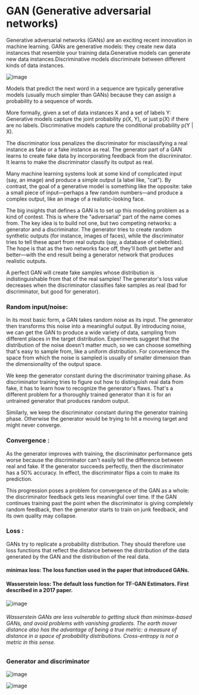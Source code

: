 # GAN (Generative adversarial networks)

Generative adversarial networks (GANs) are an exciting recent innovation in machine learning. GANs are generative models: they create new data instances that resemble your training data.Generative models can generate new data instances.Discriminative models discriminate between different kinds of data instances.

![image](https://user-images.githubusercontent.com/52082561/110196942-0e848400-7e6e-11eb-9914-eda4c90b5260.png)

Models that predict the next word in a sequence are typically generative models (usually much simpler than GANs) because they can assign a probability to a sequence of words.

More formally, given a set of data instances X and a set of labels Y:
  Generative models capture the joint probability p(X, Y), or just p(X) if there are no labels.
  Discriminative models capture the conditional probability p(Y | X).


The discriminator loss penalizes the discriminator for misclassifying a real instance as fake or a fake instance as real.
The generator part of a GAN learns to create fake data by incorporating feedback from the discriminator. It learns to make the discriminator classify its output as real.

Many machine learning systems look at some kind of complicated input (say, an image) and produce a simple output (a label like, "cat"). By contrast, the goal of a generative model is something like the opposite: take a small piece of input—perhaps a few random numbers—and produce a complex output, like an image of a realistic-looking face.

The big insights that defines a GAN is to set up this modeling problem as a kind of contest. This is where the "adversarial" part of the name comes from. The key idea is to build not one, but two competing networks: a generator and a discriminator. The generator tries to create random synthetic outputs (for instance, images of faces), while the discriminator tries to tell these apart from real outputs (say, a database of celebrities). The hope is that as the two networks face off, they'll both get better and better—with the end result being a generator network that produces realistic outputs.


A perfect GAN will create fake samples whose distribution is indistinguishable from that of the real samples!
The generator's loss value decreases when the discriminator classifies fake samples as real (bad for discriminator, but good for generator).


### Random input/noise:
In its most basic form, a GAN takes random noise as its input. The generator then transforms this noise into a meaningful output. By introducing noise, we can get the GAN to produce a wide variety of data, sampling from different places in the target distribution.
Experiments suggest that the distribution of the noise doesn't matter much, so we can choose something that's easy to sample from, like a uniform distribution. 
For convenience the space from which the noise is sampled is usually of smaller dimension than the dimensionality of the output space.

We keep the generator constant during the discriminator training phase. As discriminator training tries to figure out how to distinguish real data from fake, it has to learn how to recognize the generator's flaws. That's a different problem for a thoroughly trained generator than it is for an untrained generator that produces random output.

Similarly, we keep the discriminator constant during the generator training phase. Otherwise the generator would be trying to hit a moving target and might never converge.

### Convergence :
As the generator improves with training, the discriminator performance gets worse because the discriminator can't easily tell the difference between real and fake. If the generator succeeds perfectly, then the discriminator has a 50% accuracy. In effect, the discriminator flips a coin to make its prediction.

This progression poses a problem for convergence of the GAN as a whole: the discriminator feedback gets less meaningful over time. If the GAN continues training past the point when the discriminator is giving completely random feedback, then the generator starts to train on junk feedback, and its own quality may collapse.

### Loss :
GANs try to replicate a probability distribution. They should therefore use loss functions that reflect the distance between the distribution of the data generated by the GAN and the distribution of the real data.

#### minimax loss: The loss function used in the paper that introduced GANs.
#### Wasserstein loss: The default loss function for TF-GAN Estimators. First described in a 2017 paper.

![image](https://user-images.githubusercontent.com/52082561/110196889-9322d280-7e6d-11eb-85e6-7b8369328e42.png)

###### Wasserstein GANs are less vulnerable to getting stuck than minimax-based GANs, and avoid problems with vanishing gradients. The earth mover distance also has the advantage of being a true metric: a measure of distance in a space of probability distributions. Cross-entropy is not a metric in this sense.


### Generator and discriminator

![image](https://user-images.githubusercontent.com/52082561/110196934-fca2e100-7e6d-11eb-9675-a78b21fa7f12.png)

![image](https://user-images.githubusercontent.com/52082561/110196938-0298c200-7e6e-11eb-8b66-852dc4ae13fd.png)
















